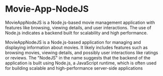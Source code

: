 # Movie-App-NodeJS
MovieAppNodeJS is a Node.js-based movie management application with features like browsing, viewing details, and user interactions. The use of Node.js indicates a backend built for scalability and high performance.

MovieAppNodeJS is a Node.js-based application for managing and displaying information about movies. It likely includes features such as browsing movies, viewing details, and possibly user interactions like ratings or reviews. The "NodeJS" in the name suggests that the backend of the application is built using Node.js, a JavaScript runtime, which is often used for building scalable and high-performance server-side applications 
